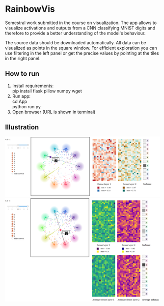 # RainbowVis

Semestral work submitted in the course on visualization. The app allows to visualize activations and outputs from a CNN classifying MNIST digits and therefore to provide a better understanding of the model's behaviour.

The source data should be downloaded automatically. All data can be visualized as points in the square window. For efficient exploration you can use filtering in the left panel or get the precise values by pointing at the tiles in the right panel.


## How to run
1) Install requirements:\
pip install flask pillow numpy wget
2) Run app:\
cd App\
python run.py
3) Open browser (URL is shown in terminal)


## Illustration
![Example 1](img1.png)
![Example 0](img0.png)
